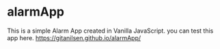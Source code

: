 # alarmApp
This is a simple Alarm App created in Vanilla JavaScript. 
you can test this app here.
https://gitanilsen.github.io/alarmApp/
